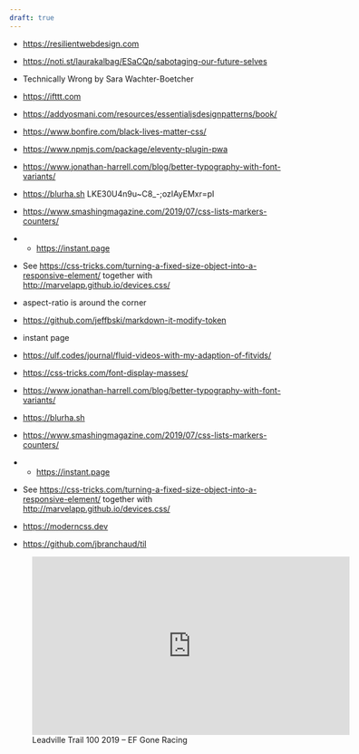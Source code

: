 ```yaml
---
draft: true
---
```

- https://resilientwebdesign.com
- https://noti.st/laurakalbag/ESaCQp/sabotaging-our-future-selves
- Technically Wrong by Sara Wachter-Boetcher
- https://ifttt.com
- https://addyosmani.com/resources/essentialjsdesignpatterns/book/
- https://www.bonfire.com/black-lives-matter-css/
- https://www.npmjs.com/package/eleventy-plugin-pwa
- https://www.jonathan-harrell.com/blog/better-typography-with-font-variants/
- https://blurha.sh  LKE30U4n9u~C8_-;ozIAyEMxr=pI
- https://www.smashingmagazine.com/2019/07/css-lists-markers-counters/
- - https://instant.page
- See https://css-tricks.com/turning-a-fixed-size-object-into-a-responsive-element/ together with http://marvelapp.github.io/devices.css/

- aspect-ratio is around the corner
- https://github.com/jeffbski/markdown-it-modify-token
- instant page
- https://ulf.codes/journal/fluid-videos-with-my-adaption-of-fitvids/
- https://css-tricks.com/font-display-masses/
- https://www.jonathan-harrell.com/blog/better-typography-with-font-variants/
- https://blurha.sh
- https://www.smashingmagazine.com/2019/07/css-lists-markers-counters/
- - https://instant.page
- See https://css-tricks.com/turning-a-fixed-size-object-into-a-responsive-element/ together with http://marvelapp.github.io/devices.css/
- https://moderncss.dev
- https://github.com/jbranchaud/til
<figure>
<iframe width="560" height="315" src="https://www.youtube.com/embed/s9LviOF5aJM" frameborder="0" allow="accelerometer; autoplay; encrypted-media; gyroscope; picture-in-picture" allowfullscreen></iframe>
<figcaption>Leadville Trail 100 2019 – EF Gone Racing</figcaption>
</figure>